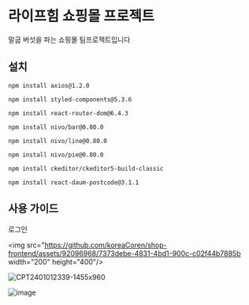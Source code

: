 # 라이프힘 쇼핑몰 프로젝트
말굽 버섯을 파는 쇼핑몰 팀프로젝트입니다

## 설치
```
npm install axios@1.2.0
```
```
npm install styled-components@5.3.6
```
```
npm install react-router-dom@6.4.3
```
```
npm install nivo/bar@0.80.0
```
```
npm install nivo/line@0.80.0
```
```
npm install nivo/pie@0.80.0
```
```
npm install ckeditor/ckeditor5-build-classic
```
```
npm install react-daum-postcode@3.1.1
```

## 사용 가이드

로그인

<img src="https://github.com/koreaCoren/shop-frontend/assets/92096968/7373debe-4831-4bd1-900c-c02f44b7885b  width="200" height="400"/>

![CPT2401012339-1455x960](https://github.com/koreaCoren/shop-frontend/assets/92096968/7373debe-4831-4bd1-900c-c02f44b7885b)

![image](https://github.com/koreaCoren/shop-frontend/assets/92096968/916cb751-cbb3-4354-8593-655a30a8ecb1)







